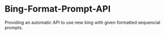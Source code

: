 # Bing-Format-Prompt-API
Providing an automatic API to use new bing with given formatted sequencial prompts. 
